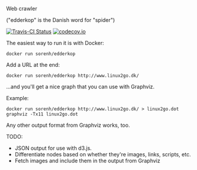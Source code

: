 Web crawler

("edderkop" is the Danish word for "spider")

[![Travis-CI Status](https://travis-ci.org/sorenh/edderkop.svg)](https://travis-ci.org/sorenh/edderkop)
[![codecov.io](https://codecov.io/github/sorenh/edderkop/coverage.svg?branch=master)](https://codecov.io/github/sorenh/edderkop?branch=master)

The easiest way to run it is with Docker:

    docker run sorenh/edderkop

Add a URL at the end:

    docker run sorenh/edderkop http://www.linux2go.dk/

...and you'll get a nice graph that you can use with Graphviz.

Example:

    docker run sorenh/edderkop http://www.linux2go.dk/ > linux2go.dot
    graphviz -Tx11 linux2go.dot

Any other output format from Graphviz works, too.

TODO:

 *  JSON output for use with d3.js.
 *  Differentiate nodes based on whether they're images, links, scripts, etc.
 * Fetch images and include them in the output from Graphviz

